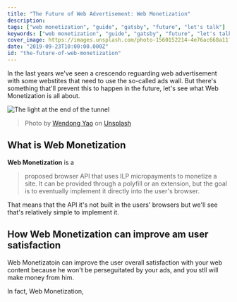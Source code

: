 ```yaml
---
title: "The Future of Web Advertisement: Web Monetization"
description: 
tags: ["web monetization", "guide", "gatsby", "future", "let's talk"]
keywords: ["web monetization", "guide", "gatsby", "future", "let's talk"]
cover_image: https://images.unsplash.com/photo-1560152214-4e76ac668a11?ixlib=rb-1.2.1&ixid=eyJhcHBfaWQiOjEyMDd9&auto=format&fit=crop&w=1950&q=80
date: "2019-09-23T10:00:00.000Z"
id: "the-future-of-web-monetization"
---
```


In the last years we've seen a crescendo reguarding web advertisement with some webstites that need to use the so-called ads wall. But there's something that'll prevent this to happen in the future, let's see what Web Monetization is all about.

![The light at the end of the tunnel](https://images.unsplash.com/photo-1560152214-4e76ac668a11?ixlib=rb-1.2.1&ixid=eyJhcHBfaWQiOjEyMDd9&auto=format&fit=crop&w=1950&q=80)
> Photo by [Wendong Yao](https://unsplash.com/@atlasyao) on [Unsplash](https://unsplash.com/)

## What is Web Monetization

**Web Monetization** is a
> proposed browser API that uses ILP micropayments to monetize a site. It can be provided through a polyfill or an extension, but the goal is to eventually implement it directly into the user's browser.

That means that the API it's not built in the users' browsers but we'll see that's relatively simple to implement it.

## How Web Monetization can improve am user satisfaction

Web Monetizatoin can improve the user overall satisfaction with your web content because he won't be perseguitated by your ads, and you stll will make money from him.

In fact, Web Monetization,
